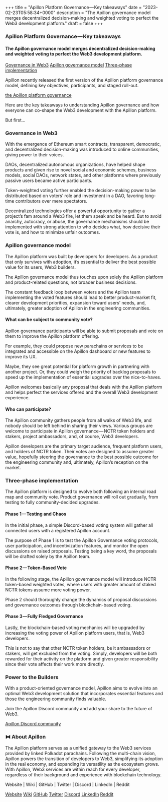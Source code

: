 +++
title = "Apillon Platform Governance — Key takeaways"
date = "2023-02-23T05:58:34+0000"
description = "The Apillon governance model merges decentralized decision-making and weighted voting to perfect the Web3 development platform."
draft = false
+++

### Apillon Platform Governance — Key takeaways


#### The Apillon governance model merges decentralized decision-making and weighted voting to perfect the Web3 development platform.

[Governance in Web3](#de81)
[Apillon governance model](#93dc)
[Three-phase implementation](#351c)

Apillon recently released the first version of the Apillon platform governance model, defining key objectives, participants, and staged roll-out.

[the Apillon platform governance](https://wiki.apillon.io/about/8-nctr-token.html#governance)

Here are the key takeaways to understanding Apillon governance and how everyone can co-shape the Web3 development with the Apillon platform.


But first…


### Governance in Web3


With the emergence of Ethereum smart contracts, transparent, democratic, and decentralized decision-making was introduced to online communities, giving power to their voices.


DAOs, decentralized autonomous organizations, have helped shape products and given rise to novel social and economic schemes, business models, social DAOs, network states, and other platforms where previously passive users became active participants.


Token-weighted voting further enabled the decision-making power to be distributed based on voters’ role and investment in a DAO, favoring long-time contributors over mere spectators.


Decentralized technologies offer a powerful opportunity to gather a project’s fam around a Web3 fire, let them speak and be heard. But to avoid anarchy, autocracy, or abuse, the governance mechanisms should be implemented with strong attention to who decides what, how decisive their vote is, and how to minimize unfair outcomes.


### Apillon governance model


The Apillon platform was built by developers for developers. As a product that only survives with adoption, it’s essential to deliver the best possible value for its users, Web3 builders.


The Apillon governance model thus touches upon solely the Apillon platform and product-related questions, not broader business decisions.


The constant feedback loop between voters and the Apillon team implementing the voted features should lead to better product-market fit, clearer development priorities, expansion toward users’ needs, and, ultimately, greater adoption of Apillon in the engineering communities.


#### What can be subject to community vote?


Apillon governance participants will be able to submit proposals and vote on them to improve the Apillon platform offering.


For example, they could propose new parachains or services to be integrated and accessible on the Apillon dashboard or new features to improve its UX.


Maybe, they see great potential for platform growth in partnering with another project. Or, they could weigh the priority of backlog proposals to speed up the implementation of essential upgrades over the nice-to-haves.


Apillon welcomes basically any proposal that deals with the Apillon platform and helps perfect the services offered and the overall Web3 development experience.


#### Who can participate?


The Apillon community gathers people from all walks of Web3 life, and nobody should be left behind in sharing their views. Various groups are welcome to participate in Apillon governance — NCTR token holders and stakers, project ambassadors, and, of course, Web3 developers.


Apillon developers are the primary target audience, frequent platform users, and holders of NCTR token. Their votes are designed to assume greater value, hopefully steering the governance to the best possible outcome for the engineering community and, ultimately, Apillon’s reception on the market.


### Three-phase implementation


The Apillon platform is designed to evolve both following an internal road map and community vote. Product governance will roll out gradually, from testing to fully community-decided upgrades.


#### Phase 1 — Testing and Chaos


In the initial phase, a simple Discord-based voting system will gather all connected users with a registered Apillon account.


The purpose of Phase 1 is to test the Apillon Governance voting protocols, user participation, and incentivization features, and monitor the open discussions on raised proposals. Testing being a key word, the proposals will be drafted solely by the Apillon team.


#### Phase 2 — Token-Based Vote


In the following stage, the Apillon governance model will introduce NCTR token-based weighted votes, where users with greater amount of staked NCTR tokens assume more voting power.


Phase 2 should thoroughly change the dynamics of proposal discussions and governance outcomes through blockchain-based voting.


#### Phase 3 — Fully Fledged Governance


Lastly, the blockchain-based voting mechanics will be upgraded by increasing the voting power of Apillon platform users, that is, Web3 developers.


This is not to say that other NCTR token holders, be it ambassadors or stakers, will get excluded from the voting. Simply, developers will be both rewarded for their activity on the platform and given greater responsibility since their vote affects their work more directly.


### Power to the Builders


With a product-oriented governance model, Apillon aims to evolve into an optimal Web3 development solution that incorporates essential features and those the engineering community finds valuable.


Join the Apillon Discord community and add your share to the future of Web3.

[Apillon Discord community](https://discord.gg/yX3gTw36C4)

### ⧓ About Apillon


The Apillon platform serves as a unified gateway to the Web3 services provided by linked Polkadot parachains. Following the multi-chain vision, Apillon powers the transition of developers to Web3, simplifying its adoption in the real economy, and expanding its versatility as the ecosystem grows. With Apillon, Web3 services are within reach for every developer, regardless of their background and experience with blockchain technology.


Website | Wiki | GitHub | Twitter | Discord | LinkedIn | Reddit

[Website](https://apillon.io/)
[Wiki](https://wiki.apillon.io/)
[GitHub](https://github.com/Apillon-web3)
[Twitter](https://twitter.com/apillon)
[Discord](https://discord.gg/apillon)
[LinkedIn](https://www.linkedin.com/company/apillon/)
[Reddit](https://www.reddit.com/r/apillon/)